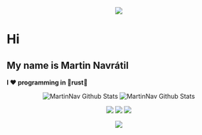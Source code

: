 <p align="center">
 <img src="https://capsule-render.vercel.app/api?type=waving&color=gradient&height=60&section=header" />
</p>
<h1>Hi</h1>
<h2> My name is Martin Navrátil</h2>
<p><strong>I ❤️ programming in 🦀rust🦀</strong></p>
<p align="center">
<img align="left " alt="MartinNav Github Stats" src="https://github-readme-stats.vercel.app/api?username=martinnav&show_icons=true&title_color=fff&icon_color=3FB950&text_color=9f9f9f&bg_color=151515&count_private=true" />
<img align="left " alt="MartinNav Github Stats" src="https://github-readme-stats.vercel.app/api/top-langs/?username=MartinNav&theme=blue-green"> 
</p>
<p align="center">
<img src="https://img.shields.io/badge/Language-Rust-informational?style=for-the-badge&logoColor=white&color=orange" />
<img src="https://img.shields.io/badge/Language-Csharp-informational?style=for-the-badge&logoColor=white&color=blue" />
<img src="https://img.shields.io/badge/Language-C/C++-informational?style=for-the-badge&logoColor=white&color=darkblue" />
</p>
<p align="center">
 <img src="https://capsule-render.vercel.app/api?type=waving&color=gradient&height=60&section=footer" />
</p>


<!--
**MartinNav/MartinNav** is a ✨ _special_ ✨ repository because its `README.md` (this file) appears on your GitHub profile.

Here are some ideas to get you started:

- 🔭 I’m currently working on ...
- 🌱 I’m currently learning ...
- 👯 I’m looking to collaborate on ...
- 🤔 I’m looking for help with ...
- 💬 Ask me about ...
- 📫 How to reach me: ...
- 😄 Pronouns: ...
- ⚡ Fun fact: ...
-->
